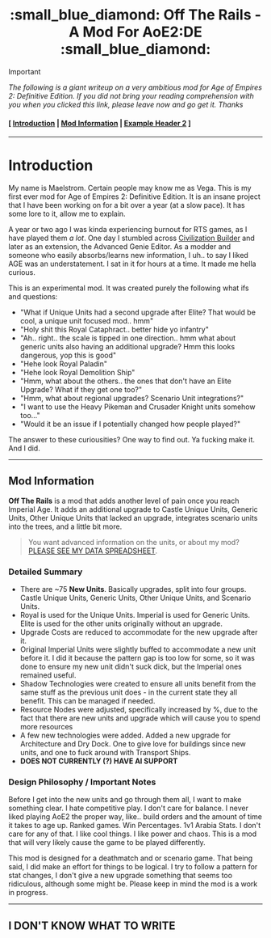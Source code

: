 
<h1 align="center"> :small_blue_diamond: Off The Rails - A Mod For AoE2:DE :small_blue_diamond: </h1>

> [!IMPORTANT]
> *The following is a giant writeup on a very ambitious mod for Age of Empires 2: Definitive Edition. If you did not bring your reading comprehension with you when you clicked this link, please leave now and go get it. Thanks*


#### [ [Introduction](#introduction) | [Mod Information](#mod-information) | [Example Header 2](#example-header-2) ]

---

# Introduction

My name is Maelstrom. Certain people may know me as Vega. This is my first ever mod for Age of Empires 2: Definitive Edition. It is an insane project that I have been working on for a bit over a year (at a slow pace). It has some lore to it, allow me to explain.

A year or two ago I was kinda experiencing burnout for RTS games, as I have played them *a lot*. One day I stumbled across [Civilization Builder](https://krakenmeister.com/civbuilder/) and later as an extension, the Advanced Genie Editor. As a modder and someone who easily absorbs/learns new information, I uh.. to say I liked AGE was an understatement. I sat in it for hours at a time. It made me hella curious. 

This is an experimental mod. It was created purely the following what ifs and questions:

- "What if Unique Units had a second upgrade after Elite? That would be cool, a unique unit focused mod.. hmm"
- "Holy shit this Royal Cataphract.. better hide yo infantry"
- "Ah.. right.. the scale is tipped in one direction.. hmm what about generic units also having an additional upgrade? Hmm this looks dangerous, yop this is good"
- "Hehe look Royal Paladin"
- "Hehe look Royal Demolition Ship"
- "Hmm, what about the others.. the ones that don't have an Elite Upgrade? What if they get one too?"
- "Hmm, what about regional upgrades? Scenario Unit integrations?"
- "I want to use the Heavy Pikeman and Crusader Knight units somehow too..."
- "Would it be an issue if I potentially changed how people played?"
  
The answer to these curiousities? One way to find out. Ya fucking make it. And I did.

---

## Mod Information 

**Off The Rails** is a mod that adds another level of pain once you reach Imperial Age. It adds an additional upgrade to Castle Unique Units, Generic Units, Other Unique Units that lacked an upgrade, integrates scenario units into the trees, and a little bit more. 

> You want advanced information on the units, or about my mod? [PLEASE SEE MY DATA SPREADSHEET](https://docs.google.com/spreadsheets/d/1Lo63eOFyBBlcIGsguk_KXTlGbhizdXJSJFsJYGwFUyo/edit?gid=1663096624#gid=1663096624).

### Detailed Summary

- There are ~75 **New Units**. Basically upgrades, split into four groups. Castle Unique Units, Generic Units, Other Unique Units, and Scenario Units.
- Royal is used for the Unique Units. Imperial is used for Generic Units. Elite is used for the other units originally without an upgrade. 
- Upgrade Costs are reduced to accommodate for the new upgrade after it.
- Original Imperial Units were slightly buffed to accommodate a new unit before it. I did it because the pattern gap is too low for some, so it was done to ensure my new unit didn't suck dick, but the Imperial ones remained useful.
- Shadow Technologies were created to ensure all units benefit from the same stuff as the previous unit does - in the current state they all benefit. This can be managed if needed.
- Resource Nodes were adjusted, specifically increased by %, due to the fact that there are new units and upgrade which will cause you to spend more resources
- A few new technologies were added. Added a new upgrade for Architecture and Dry Dock. One to give love for buildings since new units, and one to fuck around with Transport Ships.
- **DOES NOT CURRENTLY (?) HAVE AI SUPPORT**

### Design Philosophy / Important Notes

Before I get into the new units and go through them all, I want to make something clear. I hate competitive play. I don't care for balance. I never liked playing AoE2 the proper way, like.. build orders and the amount of time it takes to age up. Ranked games. Win Percentages. 1v1 Arabia Stats. I don't care for any of that. I like cool things. I like power and chaos. This is a mod that will very likely cause the game to be played differently. 

This mod is designed for a deathmatch and or scenario game. That being said, I did make an effort for things to be logical. I try to follow a pattern for stat changes, I don't give a new upgrade something that seems too ridiculous, although some might be. Please keep in mind the mod is a work in progress.

----------

## I DON'T KNOW WHAT TO WRITE













